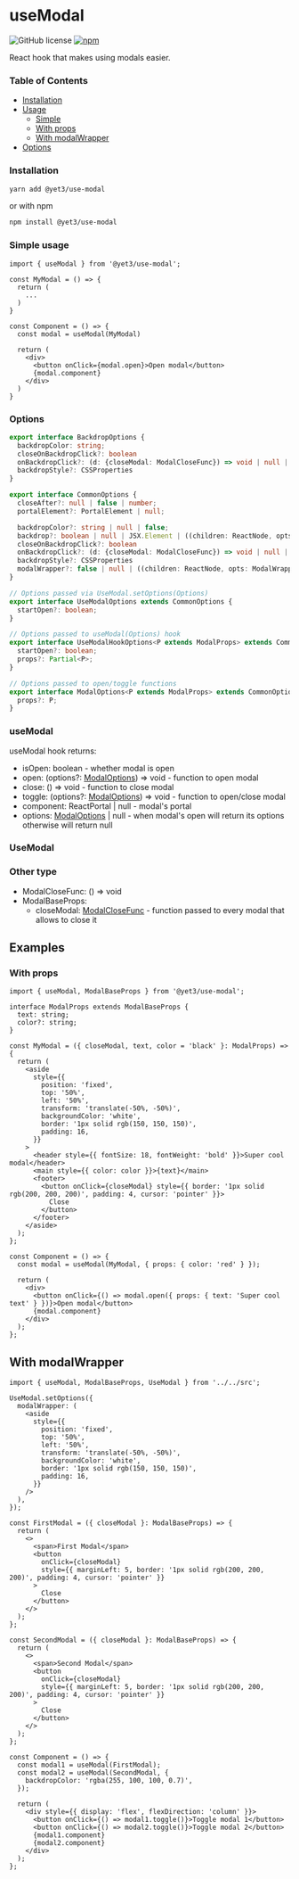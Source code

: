 # useModal

![GitHub license](https://img.shields.io/github/license/yet3/use-modal?style=flat)
<a href='https://www.npmjs.com/package/@yet3/use-modal'>
  ![npm](https://img.shields.io/npm/v/@yet3/use-modal)
</a>

React hook that makes using modals easier.

### Table of Contents
- [Installation](#installation)
- [Usage](#simple-usage)
  - [Simple](#simple-usage)
  - [With props](#with-props)
  - [With modalWrapper](#with-modalwrapper)
- [Options](#options)

### Installation

```sh
yarn add @yet3/use-modal
```

or with npm

```sh
npm install @yet3/use-modal
```

### Simple usage

```tsx
import { useModal } from '@yet3/use-modal';

const MyModal = () => {
  return ( 
    ...
  )
}

const Component = () => {
  const modal = useModal(MyModal)

  return (
    <div>
      <button onClick={modal.open}>Open modal</button>
      {modal.component}
    </div>
  )
}
```

### Options
```ts
export interface BackdropOptions {
  backdropColor: string;
  closeOnBackdropClick?: boolean
  onBackdropClick?: (d: {closeModal: ModalCloseFunc}) => void | null | false
  backdropStyle?: CSSProperties
}

export interface CommonOptions {
  closeAfter?: null | false | number;
  portalElement?: PortalElement | null;

  backdropColor?: string | null | false;
  backdrop?: boolean | null | JSX.Element | ((children: ReactNode, opts: BackdropOptions) => JSX.Element);
  closeOnBackdropClick?: boolean
  onBackdropClick?: (d: {closeModal: ModalCloseFunc}) => void | null | false
  backdropStyle?: CSSProperties
  modalWrapper?: false | null | ((children: ReactNode, opts: ModalWrapperOptions) => JSX.Element) | JSX.Element;
}

// Options passed via UseModal.setOptions(Options)
export interface UseModalOptions extends CommonOptions {
  startOpen?: boolean;
}

// Options passed to useModal(Options) hook
export interface UseModalHookOptions<P extends ModalProps> extends CommonOptions {
  startOpen?: boolean;
  props?: Partial<P>;
}

// Options passed to open/toggle functions
export interface ModalOptions<P extends ModalProps> extends CommonOptions {
  props?: P;
}
```

### useModal

useModal hook returns:
- isOpen: boolean - whether modal is open
- open: (options?: [ModalOptions](#options)) => void - function to open modal
- close: () => void - function to close modal
- toggle: (options?: [ModalOptions](#options)) => void - function to open/close modal
- component: ReactPortal | null - modal's portal
- options: [ModalOptions](#options) | null - when modal's open will return its options otherwise will return null


### UseModal


### Other type
- ModalCloseFunc: () => void
- ModalBaseProps:
  - closeModal: [ModalCloseFunc](#other-type) - function passed to every modal that allows to close it 


## Examples
### With props
```tsx
import { useModal, ModalBaseProps } from '@yet3/use-modal';

interface ModalProps extends ModalBaseProps {
  text: string;
  color?: string;
}

const MyModal = ({ closeModal, text, color = 'black' }: ModalProps) => {
  return (
    <aside
      style={{
        position: 'fixed',
        top: '50%',
        left: '50%',
        transform: 'translate(-50%, -50%)',
        backgroundColor: 'white',
        border: '1px solid rgb(150, 150, 150)',
        padding: 16,
      }}
    >
      <header style={{ fontSize: 18, fontWeight: 'bold' }}>Super cool modal</header>
      <main style={{ color: color }}>{text}</main>
      <footer>
        <button onClick={closeModal} style={{ border: '1px solid rgb(200, 200, 200)', padding: 4, cursor: 'pointer' }}>
          Close
        </button>
      </footer>
    </aside>
  );
};

const Component = () => {
  const modal = useModal(MyModal, { props: { color: 'red' } });

  return (
    <div>
      <button onClick={() => modal.open({ props: { text: 'Super cool text' } })}>Open modal</button>
      {modal.component}
    </div>
  );
};
```
## With modalWrapper
```tsx
import { useModal, ModalBaseProps, UseModal } from '../../src';

UseModal.setOptions({
  modalWrapper: (
    <aside
      style={{
        position: 'fixed',
        top: '50%',
        left: '50%',
        transform: 'translate(-50%, -50%)',
        backgroundColor: 'white',
        border: '1px solid rgb(150, 150, 150)',
        padding: 16,
      }}
    />
  ),
});

const FirstModal = ({ closeModal }: ModalBaseProps) => {
  return (
    <>
      <span>First Modal</span>
      <button
        onClick={closeModal}
        style={{ marginLeft: 5, border: '1px solid rgb(200, 200, 200)', padding: 4, cursor: 'pointer' }}
      >
        Close
      </button>
    </>
  );
};

const SecondModal = ({ closeModal }: ModalBaseProps) => {
  return (
    <>
      <span>Second Modal</span>
      <button
        onClick={closeModal}
        style={{ marginLeft: 5, border: '1px solid rgb(200, 200, 200)', padding: 4, cursor: 'pointer' }}
      >
        Close
      </button>
    </>
  );
};

const Component = () => {
  const modal1 = useModal(FirstModal);
  const modal2 = useModal(SecondModal, {
    backdropColor: 'rgba(255, 100, 100, 0.7)',
  });

  return (
    <div style={{ display: 'flex', flexDirection: 'column' }}>
      <button onClick={() => modal1.toggle()}>Toggle modal 1</button>
      <button onClick={() => modal2.toggle()}>Toggle modal 2</button>
      {modal1.component}
      {modal2.component}
    </div>
  );
};
```
